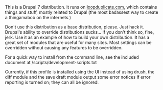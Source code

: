 This is a Drupal 7 distribution.
It runs on <a href="http://loopduplicate.com">loopduplicate.com</a>, which
contains things and stuff, mostly related to Drupal (the most badassest
way to create a thingamabob on the internets.)

Don't use this distribution as a base distribution, please. Just hack it.
Drupal's ability to override distributions sucks... If you don't think so, fine, jerk.
Use it as an example of how to build your own distribution. It has a great set of
modules that are useful for many sites. Most settings can be overridden without
causing any features to be overridden.

For a quick way to install from the command line, see the included document
at /scripts/development-scripts.txt

Currently, if this profile is installed using the UI instead of using drush, the
diff module and the save draft module output some error notices if error
reporting is turned on; they can all be ignored.
